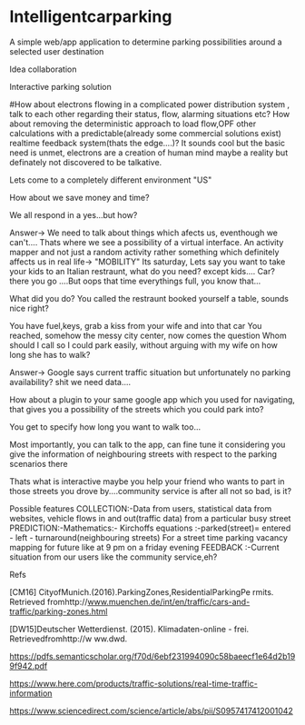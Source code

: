# Intelligentcarparking
A simple web/app application to determine parking possibilities around a selected user destination


Idea collaboration

Interactive parking solution 

#How about electrons flowing in a complicated power distribution system , talk to each other regarding their status, flow, alarming situations etc?
How about removing the deterministic approach to load flow,OPF other calculations with a predictable(already some commercial solutions exist) realtime feedback system(thats the edge....)?
It sounds cool but the basic need is unmet, electrons are a creation of human mind maybe a reality but definately not discovered to be talkative.

Lets come to a completely different environment "US"

How about we save money and time?

We all respond in a yes...but how?

Answer-> We need to talk about things which afects us, eventhough we can't....
Thats where we see a possibility of a virtual interface.
An activity mapper and not just a random activity rather something which definitely affects us in real life-> "MOBILITY"
Its saturday,
Lets say you want to take your kids to an Italian restraunt, what do you need? except kids....
Car? there you go ....But oops that time everythings full, you know that...

What did you do? You called the restraunt booked yourself a table, sounds nice right?

You have fuel,keys, grab a kiss from your wife and into that car
You reached, somehow the messy city center, now comes the question 
Whom should I call so I could park easily, without arguing with my wife on how long she has to walk?

Answer-> Google says current traffic situation but unfortunately no parking availability? shit we need data....

How about a plugin to your same google app which you used for navigating, that gives you a possibility of the streets which you could park into?

You get to specify how long you want to walk too...

Most importantly, you can talk to the app, can fine tune it considering you give the information of neighbouring streets with respect to the parking scenarios there

Thats what is interactive maybe you help your friend who wants to part in those streets you drove by....community service is after all not so bad, is it?

Possible features
COLLECTION:-Data from users, statistical data from websites, vehicle flows in and out(traffic data) from a particular busy street
PREDICTION:-Mathematics:- Kirchoffs equations :-parked(street)= entered - left - turnaround(neighbouring streets)
For a street time parking vacancy mapping for future like at 9 pm on a friday evening
FEEDBACK :-Current situation from our users like the community service,eh?


Refs

[CM16]  CityofMunich.(2016).ParkingZones,ResidentialParkingPe  rmits. Retrieved fromhttp://www.muenchen.de/int/en/traffic/cars-and-traffic/parking-zones.html

[DW15]Deutscher Wetterdienst. (2015). Klimadaten-online - frei.   Retrievedfromhttp://w  ww.dwd.

https://pdfs.semanticscholar.org/f70d/6ebf231994090c58baeecf1e64d2b199f942.pdf

https://www.here.com/products/traffic-solutions/real-time-traffic-information

https://www.sciencedirect.com/science/article/abs/pii/S0957417412001042
